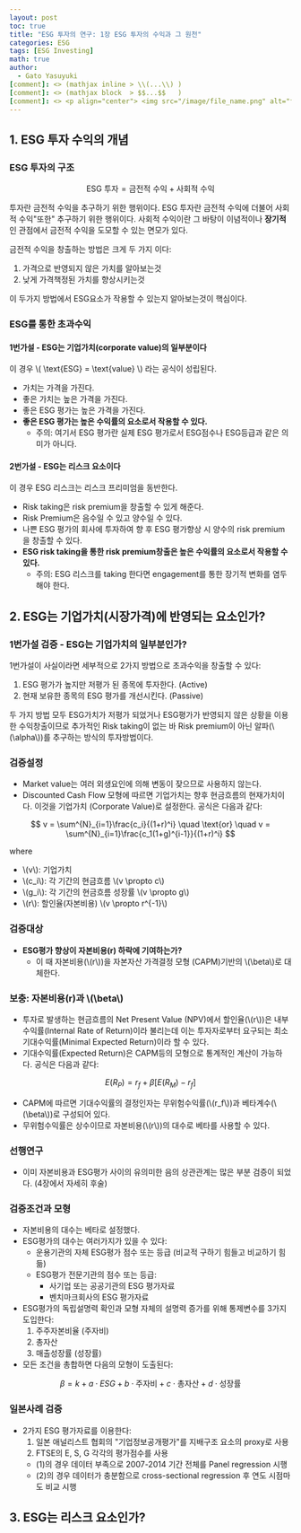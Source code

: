 ```yaml
---
layout: post
toc: true
title: "ESG 투자의 연구: 1장 ESG 투자의 수익과 그 원천"
categories: ESG
tags: [ESG Investing]
math: true
author:
  - Gato Yasuyuki
[comment]: <> (mathjax inline > \\(...\\) )
[comment]: <> (mathjax block  > $$...$$   )
[comment]: <> <p align="center"> <img src="/image/file_name.png" alt="file_name" width="420" height="300"> </p>
---
```


## 1. ESG 투자 수익의 개념

### ESG 투자의 구조

$$
\text{ESG 투자} = \text{금전적 수익} + \text{사회적 수익}
$$

투자란 금전적 수익을 추구하기 위한 행위이다.
ESG 투자란 금전적 수익에 더불어 사회적 수익"또한" 추구하기 위한 행위이다.
사회적 수익이란 그 바탕이 이념적이나 **장기적**인 관점에서 금전적 수익을 도모할 수 있는 면모가 있다.

금전적 수익을 창출하는 방법은 크게 두 가지 이다:
1. 가격으로 반영되지 않은 가치를 알아보는것
2. 낮게 가격책정된 가치를 향상시키는것

이 두가지 방법에서 ESG요소가 작용할 수 있는지 알아보는것이 핵심이다.

### ESG를 통한 초과수익

#### 1번가설 - ESG는 기업가치(corporate value)의 일부분이다
이 경우 \\( \text{ESG} = \text{value} \\) 라는 공식이 성립된다.
- 가치는 가격을 가진다.
- 좋은 가치는 높은 가격을 가진다.
- 좋은 ESG 평가는 높은 가격을 가진다.
- **좋은 ESG 평가는 높은 수익률의 요소로서 작용할 수 있다.**
  - 주의: 여기서 ESG 평가란 실제 ESG 평가로서 ESG점수나 ESG등급과 같은 의미가 아니다.

#### 2번가설 - ESG는 리스크 요소이다
이 경우 ESG 리스크는 리스크 프리미엄을 동반한다.
- Risk taking은 risk premium을 창출할 수 있게 해준다.
- Risk Premium은 음수일 수 있고 양수일 수 있다.
- 나쁜 ESG 평가의 회사에 투자하여 향 후 ESG 평가향상 시 양수의 risk premium을 창출할 수 있다.
- **ESG risk taking을 통한 risk premium창출은 높은 수익률의 요소로서 작용할 수 있다.**
  - 주의: ESG 리스크를 taking 한다면 engagement를 통한 장기적 변화를 염두해야 한다.

## 2. ESG는 기업가치(시장가격)에 반영되는 요소인가?

### 1번가설 검증 - ESG는 기업가치의 일부분인가?

1번가설이 사실이라면 세부적으로 2가지 방법으로 초과수익을 창출할 수 있다:
1. ESG 평가가 높지만 저평가 된 종목에 투자한다. (Active)
2. 현재 보유한 종목의 ESG 평가를 개선시킨다. (Passive)

두 가지 방법 모두 ESG가치가 저평가 되었거나 ESG평가가 반영되지 않은 상황을 이용한 수익창출이므로 추가적인 Risk taking이 없는 바 Risk premium이 아닌 알파(\\(\alpha\\))를 추구하는 방식의 투자방법이다.

### 검증설정

- Market value는 여러 외생요인에 의해 변동이 잦으므로 사용하지 않는다.
- Discounted Cash Flow 모형에 따르면 기업가치는 향후 현금흐름의 현재가치이다. 이것을 기업가치 (Corporate Value)로 설정한다. 공식은 다음과 같다:

$$
v = \sum^{N}_{i=1}\frac{c_i}{(1+r)^i}
\quad \text{or} \quad
v = \sum^{N}_{i=1}\frac{c_1(1+g)^{i-1}}{(1+r)^i}
$$

where
- \\(v\\): 기업가치
- \\(c_i\\): 각 기간의 현금흐름 \\(v \propto c\\)
- \\(g_i\\): 각 기간의 현금흐름 성장률 \\(v \propto g\\)
- \\(r\\): 할인율(자본비용) \\(v \propto r^{-1}\\)

### 검증대상
- **ESG평가 향상이 자본비용(r) 하락에 기여하는가?**
  - 이 때 자본비용(\\(r\\))을 자본자산 가격결정 모형 (CAPM)기반의 \\(\beta\\)로 대체한다.

### 보충: 자본비용(r)과 \\(\beta\\)
- 투자로 발생하는 현금흐름의 Net Present Value (NPV)에서 할인율(\\(r\\))은 내부수익률(Internal Rate of Return)이라 불리는데 이는 투자자로부터 요구되는 최소기대수익률(Minimal Expected Return)이라 할 수 있다.
- 기대수익률(Expected Return)은 CAPM등의 모형으로 통계적인 계산이 가능하다. 공식은 다음과 같다:

$$
E(R_P) = r_f + \beta[E(R_M) - r_f]
$$

- CAPM에 따르면 기대수익률의 결정인자는 무위험수익률(\\(r_f\\))과 베타계수(\\(\beta\\))로 구성되어 있다.
- 무위험수익률은 상수이므로 자본비용(\\(r\\))의 대수로 베타를 사용할 수 있다.

### 선행연구
- 이미 자본비용과 ESG평가 사이의 유의미한 음의 상관관계는 많은 부분 검증이 되었다. (4장에서 자세히 후술)

### 검증조건과 모형
- 자본비용의 대수는 베타로 설정했다.
- ESG평가의 대수는 여러가지가 있을 수 있다:
  - 운용기관의 자체 ESG평가 점수 또는 등급 (비교적 구하기 힘들고 비교하기 힘듦)
  - ESG평가 전문기관의 점수 또는 등급:
    - 사기업 또는 공공기관의 ESG 평가자료
    - 벤치마크회사의 ESG 평가자료
- ESG평가의 독립설명력 확인과 모형 자체의 설명력 증가를 위해 통제변수를 3가지 도입한다:
  1. 주주자본비율 (주자비)
  2. 총자산
  3. 매출성장률 (성장률)
- 모든 조건을 총합하면 다음의 모형이 도출된다:

$$
\beta = k + a\cdot ESG + b\cdot \text{주자비} + c\cdot \text{총자산} + d\cdot \text{성장률}
$$

### 일본사례 검증
- 2가지 ESG 평가자료를 이용한다:
  1. 일본 애널리스트 협회의 "기업정보공개평가"를 지배구조 요소의 proxy로 사용
  2. FTSE의 E, S, G 각각의 평가점수를 사용
    - (1)의 경우 데이터 부족으로 2007-2014 기간 전체를 Panel regression 시행
    - (2)의 경우 데이터가 충분함으로 cross-sectional regression 후 연도 시점마도 비교 시행

## 3. ESG는 리스크 요소인가?